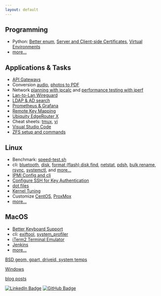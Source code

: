 ```yaml
---
layout: default
---
```


## Programming

* Python: [Better enum](programming/python-string-enum.html),
[Server and Client-side Certificates](programming/https.html),
[Virtual Environments](programming/pyenv-virtualenv.html)
* [more...](programming/)

## Applications & Tasks

* [API Gateways](api-gateways.html)
* Conversion [audio](linux/convert-audio.html),
[photos to PDF](linux/convert-image2pdf.html)
* Network [planning with ipcalc](linux/cli-ipcalc.html) and
[performance testing with iperf](linux/cli-iperf.html)
* [Lan-to-Lan Wireguard](wireguard.html)
* [LDAP & AD search](cli-ldap.html)
* [Prometheus & Grafana](linux/prometheus-grafana.html)
* [Remote Key Mapping](linux/remote.html)
* [Ubiquity EdgeRouter X](ubiquity.html)
* Cheat sheets: [tmux](linux/tmux.html), [vi](vi.html)
* [Visual Studio Code](dot-vscode.html)
* [ZFS setup and commands](zfs.html)

## Linux

* Benchmark: [speed-test.sh](linux/speed-test.sh)
* cli: [bluetooth](linux/cli-bluetooth.html), [disk](linux/cli-disk.html),
[format (flash) disk](linux/cli-disk-format.html),[find](linux/cli-find.html),
[netstat](linux/cli-netstat.html),
[pdsh](linux/cli-pdsh.html), [bulk rename](linux/cli-rename-files.html),
[rsync](linux/cli-rsync.html), [systemctl](linux/cli-systemctl.html),
and [more...](cli.html)
* [IPMI Config and cli](linux/cli-ipmi.html)
* [Configure SSH for Key Authentication](linux/ssh.html)
* [dot files](linux/dot-files.md)
* [Kernel Tuning](linux/kernel-tuning.html)
* Customize [CentOS](centos/), [ProxMox](proxmox/)
* [more...](linux/)

## MacOS

* [Better Keyboard Support](macos/keyboard.html)
* cli: [exiftool](macos/cli-exiftool.html), [system_profiler](macos/cli.html)
* [iTerm2 Terminal Emulator](iTerm2.html)
* [Jenkins](macos/jenkins.html)
* [more...](macos/)

[BSD geom, gpart, driveid, system temps](bsd/)

[Windows](windows/)

[blog posts](posts.html)


[![LinkedIn
Badge](https://img.shields.io/badge/-asokolsky-blue?style=flat&logo=Linkedin&logoColor=white)](https://www.linkedin.com/in/asokolsky/)
[![GitHub
Badge](https://img.shields.io/badge/-asokolsky-grey?style=flat&logo=Github&logoColor=white)](https://github.com/asokolsky)
